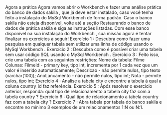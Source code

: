 Agora a prática
Agora vamos abrir o Workbench e fazer uma análise prática do banco de dados sakila , que já deve estar instalado, caso você tenha feito a instalação do MySql Workbench de forma padrão. Caso o banco sakila não esteja disponível, volte até a seção Restaurando o banco de dados de prática sakila e siga as instruções listadas. Com esse banco disponível na sua instalação do Workbench , sua missão agora é tentar finalizar os exercícios a seguir!
Exercício 1 : Descubra como fazer uma pesquisa em qualquer tabela sem utilizar uma linha de código usando o MySql Workbench .
Exercício 2 : Descubra como é possível criar uma tabela sem usar código SQL usando o MySql Workbench .
Exercício 3 : Feito isso, crie uma tabela com as seguintes restrições:
Nome da tabela: Filme
Colunas:
FilmeId - primary key, tipo int, incrementa por 1 cada vez que um valor é inserido automaticamente;
Descricao - não permite nulos, tipo texto (varchar(100));
AnoLancamento - não permite nulos, tipo int;
Nota - permite nulos, tipo int;
Exercício 4 : Analise a tabela city e encontre a tabela à qual a coluna country_id faz referência.
Exercício 5 : Após resolver o exercício anterior, responda: qual tipo de relacionamento a tabela city faz com a tabela country ?
Exercício 6 : Qual tipo de relacionamento a tabela country faz com a tabela city ?
Exercício 7 : Abra tabela por tabela do banco sakila e encontre no mínimo 3 exemplos de um relacionamentos 1:N ou N:1.